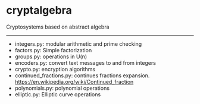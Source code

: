 # cryptalgebra

Cryptosystems based on abstract algebra

---

- integers.py: modular arithmetic and prime checking
- factors.py: Simple factorization
- groups.py: operations in U(n)
- encoders.py: convert text messages to and from integers
- crypto.py: encryption algorithms
- continued_fractions.py: continues fractions expansion. https://en.wikipedia.org/wiki/Continued_fraction
- polynomials.py: polynomial operations
- elliptic.py: Elliptic curve operations
